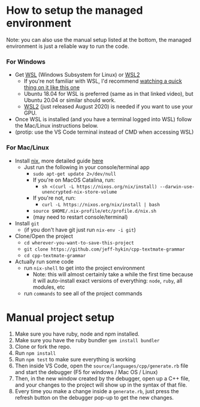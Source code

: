 # How to setup the managed environment

Note: you can also use the manual setup listed at the bottom, the managed environment is just a reliable way to run the code.

### For Windows

* Get [WSL](https://youtu.be/av0UQy6g2FA?t=91) (Windows Subsystem for Linux) or [WSL2](https://www.omgubuntu.co.uk/how-to-install-wsl2-on-windows-10)<br>
    * If you're not familiar with WSL, I'd recommend [watching a quick thing on it like this one](https://youtu.be/av0UQy6g2FA?t=91)
    * Ubuntu 18.04 for WSL is preferred (same as in that linked video), but Ubuntu 20.04 or similar should work.
    * [WSL2](https://www.omgubuntu.co.uk/how-to-install-wsl2-on-windows-10) (just released August 2020) is needed if you want to use your GPU.<br>
* Once WSL is installed (and you have a terminal logged into WSL) follow the Mac/Linux instructions below.
* (protip: use the VS Code terminal instead of CMD when accessing WSL)

### For Mac/Linux

* Install [nix](https://nixos.org/guides/install-nix.html), more detailed guide [here](https://nixos.org/manual/nix/stable/#chap-installation)
    * Just run the following in your console/terminal app
        * `sudo apt-get update 2>/dev/null`
        * If you're on MacOS Catalina, run:
            * `sh <(curl -L https://nixos.org/nix/install) --darwin-use-unencrypted-nix-store-volume `
        * If you're not, run:
            * `curl -L https://nixos.org/nix/install | bash`
        * `source $HOME/.nix-profile/etc/profile.d/nix.sh`
        * (may need to restart console/terminal)
* Install `git`
    * (if you don't have git just run `nix-env -i git`)
* Clone/Open the project
    * `cd wherever-you-want-to-save-this-project`<br>
    * `git clone https://github.com/jeff-hykin/cpp-textmate-grammar`
    * `cd cpp-textmate-grammar`
* Actually run some code
    * run `nix-shell` to get into the project environment
        * Note: this will almost certainly take a while the first time because it will auto-install exact versions of everything: `node`, `ruby`, all modules, etc
    * run `commands` to see all of the project commands


# Manual project setup

1. Make sure you have ruby, node and npm installed.
2. Make sure you have the ruby bundler `gem install bundler`
3. Clone or fork the repo.
4. Run `npm install`
5. Run `npm test` to make sure everything is working
6. Then inside VS Code, open the `source/languages/cpp/generate.rb` file and start the debugger (F5 for windows / Mac OS / Linux)
7. Then, in the new window created by the debugger, open up a C++ file, and your changes to the project will show up in the syntax of that file.
8. Every time you make a change inside a `generate.rb`, just press the refresh button on the debugger pop-up to get the new changes.